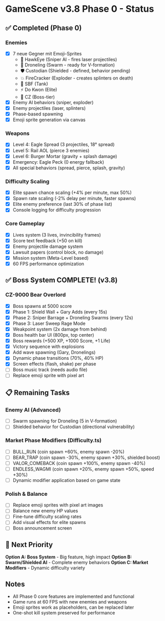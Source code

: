 # GameScene v3.8 Phase 0 - Status

## ✅ Completed (Phase 0)

### Enemies
- [x] 7 neue Gegner mit Emoji-Sprites
  - 🎯 HawkEye (Sniper AI - fires laser projectiles)
  - 🚁 Droneling (Swarm - ready for V-formation)
  - 🛡️ Custodian (Shielded - defined, behavior pending)
  - 💥 FireCracker (Exploder - creates splinters on death)
  - 🏦 SBF (Tank)
  - ⚡ Do Kwon (Elite)
  - 🐻 CZ (Boss-tier)
- [x] Enemy AI behaviors (sniper, exploder)
- [x] Enemy projectiles (laser, splinters)
- [x] Phase-based spawning
- [x] Emoji sprite generation via canvas

### Weapons
- [x] Level 4: Eagle Spread (3 projectiles, 18° spread)
- [x] Level 5: Rail AOL (pierce 3 enemies)
- [x] Level 6: Burger Mortar (gravity + splash damage)
- [x] Emergency: Eagle Peck (0 energy fallback)
- [x] All special behaviors (spread, pierce, splash, gravity)

### Difficulty Scaling
- [x] Elite spawn chance scaling (+4% per minute, max 50%)
- [x] Spawn rate scaling (-2% delay per minute, faster spawns)
- [x] Elite enemy preference (last 30% of phase list)
- [x] Console logging for difficulty progression

### Core Gameplay
- [x] Lives system (3 lives, invincibility frames)
- [x] Score text feedback (+50 on kill)
- [x] Enemy projectile damage system
- [x] Lawsuit papers (control block, no damage)
- [x] Mission system (Meta-Level based)
- [x] 60 FPS performance optimization

## ✅ Boss System COMPLETE! (v3.8)

### CZ-9000 Bear Overlord
- [x] Boss spawns at 5000 score
- [x] Phase 1: Shield Wall + Gary Adds (every 15s)
- [x] Phase 2: Sniper Barrage + Droneling Swarms (every 12s)
- [x] Phase 3: Laser Sweep Rage Mode
- [x] Weakpoint system (2x damage from behind)
- [x] Boss health bar UI (800px, top center)
- [x] Boss rewards (+500 XP, +1000 Score, +1 Life)
- [x] Victory sequence with explosions
- [x] Add wave spawning (Gary, Dronelings)
- [x] Dynamic phase transitions (70%, 40% HP)
- [x] Screen effects (flash, shake) per phase
- [ ] Boss music track (needs audio file)
- [ ] Replace emoji sprite with pixel art

## 📋 Remaining Tasks

### Enemy AI (Advanced)
- [ ] Swarm spawning for Droneling (5 in V-formation)
- [ ] Shielded behavior for Custodian (directional vulnerability)

### Market Phase Modifiers (Difficulty.ts)
- [ ] BULL_RUN (coin spawn +60%, enemy spawn -20%)
- [ ] BEAR_TRAP (coin spawn -30%, enemy spawn +30%, shielded boost)
- [ ] VALOR_COMEBACK (coin spawn +100%, enemy spawn -40%)
- [ ] ENDLESS_WAGMI (coin spawn +20%, enemy spawn +50%, speed +30%)
- [ ] Dynamic modifier application based on game state

### Polish & Balance
- [ ] Replace emoji sprites with pixel art images
- [ ] Balance new enemy HP values
- [ ] Fine-tune difficulty scaling rates
- [ ] Add visual effects for elite spawns
- [ ] Boss announcement screen

## 🎯 Next Priority

**Option A: Boss System** - Big feature, high impact
**Option B: Swarm/Shielded AI** - Complete enemy behaviors
**Option C: Market Modifiers** - Dynamic difficulty variety

## Notes

- All Phase 0 core features are implemented and functional
- Game runs at 60 FPS with new enemies and weapons
- Emoji sprites work as placeholders, can be replaced later
- One-shot kill system preserved for performance
